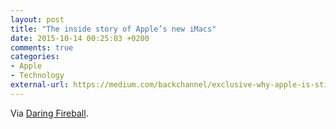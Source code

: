 ```yaml
---
layout: post
title: "The inside story of Apple’s new iMacs"
date: 2015-10-14 00:25:03 +0200
comments: true
categories: 
- Apple
- Technology
external-url: https://medium.com/backchannel/exclusive-why-apple-is-still-sweating-the-details-on-imac-531a95e50c91
---
```




Via [Daring Fireball](http://daringfireball.net/linked/2015/10/13/levy-apple-behind-the-scenes).